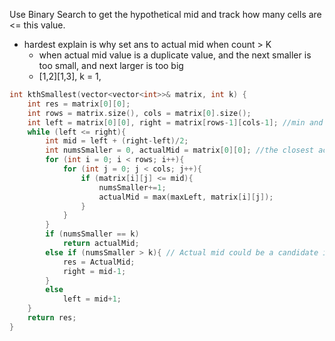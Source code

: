 Use Binary Search to get the hypothetical mid and track how many cells are <= this value.
- hardest explain is why set ans to actual mid when count > K
    - when actual mid value is a duplicate value, and the next smaller is too small, and next larger is too big
    - [1,2][1,3], k = 1, 

```cpp
int kthSmallest(vector<vector<int>>& matrix, int k) {
    int res = matrix[0][0];
    int rows = matrix.size(), cols = matrix[0].size();
    int left = matrix[0][0], right = matrix[rows-1][cols-1]; //min and max 
    while (left <= right){
        int mid = left + (right-left)/2;
        int numsSmaller = 0, actualMid = matrix[0][0]; //the closest actual value <= hypothetical mid
        for (int i = 0; i < rows; i++){
            for (int j = 0; j < cols; j++){
                if (matrix[i][j] <= mid){
                    numsSmaller+=1;
                    actualMid = max(maxLeft, matrix[i][j]);  
                }
            }
        }
        if (numsSmaller == k)
            return actualMid;
        else if (numsSmaller > k){ // Actual mid could be a candidate if it is a repeated value
            res = ActualMid;
            right = mid-1;
        }
        else 
            left = mid+1;   
    }
    return res;
}
```
